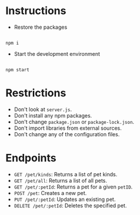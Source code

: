 # Instructions

- Restore the packages

```shell

npm i

```

- Start the development environment

```shell

npm start

```

# Restrictions

- Don't look at `server.js`.
- Don't install any npm packages.
- Don't change `package.json` or `package-lock.json`.
- Don't import libraries from external sources.
- Don't change any of the configuration files.

# Endpoints

- `GET /pet/kinds`: Returns a list of pet kinds.
- `GET /pet/all`: Returns a list of all pets.
- `GET /pet/:petId`: Returns a pet for a given `petID`.
- `POST /pet`: Creates a new pet.
- `PUT /pet/:petId`: Updates an existing pet.
- `DELETE /pet/:petId`: Deletes the specified pet.
